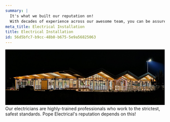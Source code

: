 ```yaml
---
summary: |
  It's what we built our reputation on!
  With decades of experience across our awesome team, you can be assured of first-class service.
meta_title: Electrical Installation
title: Electrical Installation
id: 56d5bfc7-b9cc-48b0-b675-5e9a56825063
---
```

![](/assets/img/Rototuna_Library/roto-library-01.jpg)Our electricians are highly-trained professionals who work to the strictest, safest standards.
Pope Electrical's reputation depends on this!